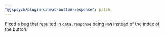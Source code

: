 ```yaml
---
"@jspsych/plugin-canvas-button-response": patch
---
```


Fixed a bug that resulted in `data.response` being `NaN` instead of the index of the button.
